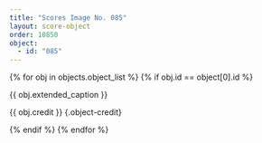 ```yaml
---
title: "Scores Image No. 085"
layout: score-object
order: 10850
object:
  - id: "085"
---
```


{% for obj in objects.object_list %}
{% if obj.id == object[0].id %}

{{ obj.extended_caption }}

{{ obj.credit }} {.object-credit}

{% endif %}
{% endfor %}
